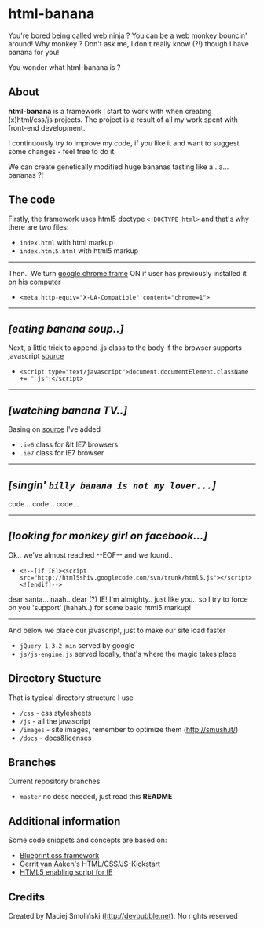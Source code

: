 # html-banana

You're bored being called web ninja ? 
You can be a web monkey bouncin' around!
Why monkey ? Don't ask me, I don't really know (?!) though I have banana for you!

You wonder what html-banana is ?


## About

**html-banana** is a framework I start to work with when creating (x)html/css/js projects.
The project is a result of all my work spent with front-end development. 

I continuously try to improve my code, if you like it and want to suggest some changes - feel free to do it.

We can create genetically modified huge bananas tasting like a.. a... bananas ?!


## The code

Firstly, the framework uses html5 doctype `<!DOCTYPE html>` and that's why there are two files:

* `index.html` with html markup
* `index.html5.html` with html5 markup

---

Then.. We turn [google chrome frame](http://code.google.com/intl/pl-PL/chrome/chromeframe/) ON if user has previously installed it on his computer

* `<meta http-equiv="X-UA-Compatible" content="chrome=1">`

---
*[eating banana soup..]*
---

Next, a little trick to append .js class to the body if the browser supports javascript [source](http://www.webkrauts.de/2008/12/14/sehr-sehr-schnelle-seiten-website-performance-best-practice-teil-2/)

* `<script type="text/javascript">document.documentElement.className += " js";</script>`

---
*[watching banana TV..]*
---

Basing on [source](http://codecandies.de/2008/12/12/conditional-comments-wenige-requests/) I've added

* `.ie6` class for &lt IE7 browsers
* `.ie7` class for IE7 browser

---
*[singin' `billy banana is not my lover...`]*
---

code...
code...
code...

---
*[looking for monkey girl on facebook...]*
---

Ok.. we've almost reached --EOF-- and we found..

* `<!--[if IE]><script src="http://html5shiv.googlecode.com/svn/trunk/html5.js"></script><![endif]-->`

dear santa... naah.. dear (?) IE! I'm almighty.. just like you.. so I try to force on you 'support' (hahah..) for some basic html5 markup!

---

And below we place our javascript, just to make our site load faster

* `jQuery 1.3.2 min` served by google
* `js/js-engine.js` served locally, that's where the magic takes place


## Directory Stucture

That is typical directory structure I use

* `/css` - css stylesheets
* `/js` - all the javascript
* `/images` - site images, remember to optimize them (http://smush.it/)
* `/docs` - docs&licenses


## Branches

Current repository branches

* `master` no desc needed, just read this **README**


## Additional information

Some code snippets and concepts are based on:

* [Blueprint css framework](http://blueprintcss.org) 
* [Gerrit van Aaken's HTML/CSS/JS-Kickstart](http://praegnanz.de/weblog/htmlcssjs-kickstart)
* [HTML5 enabling script for IE](http://remysharp.com/2009/01/07/html5-enabling-script/)


## Credits

Created by Maciej Smoliński (http://devbubble.net). No rights reserved